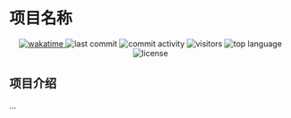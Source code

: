 # 项目名称

<!-- 需要将以下所有的 Template-Repository 修改为 当前仓库 名称-->
<p align="center">
  <a href="https://wakatime.com/@marlin-phone/projects/xzabzjqwqe"> <!-- 这里需要去 wakatime 申请新的仓库徽章进行替换 -->
    <img src="https://wakatime.com/badge/user/72f7b5ae-3c4b-48e8-a41a-2f941eeb7e9d/project/7a20ea55-adfa-40a9-ae88-91218eb8849c.svg" alt="wakatime"/>
  </a>
  <img src="https://img.shields.io/github/last-commit/marlin-phone/Template-Repository?logo=github&color=success" alt="last commit"/>
  <img src="https://img.shields.io/github/commit-activity/w/marlin-phone/Template-Repository" alt="commit activity"/>
  <img src="https://visitor-badge.laobi.icu/badge?page_id=marlin-phone.Template-Repository" alt="visitors"/> 
  <img src="https://img.shields.io/github/languages/top/marlin-phone/Template-Repository?logo=c%2B%2B&logoColor=white" alt="top language"/>
  <img src="https://img.shields.io/github/license/marlin-phone/Template-Repository" alt="license"/>
</p>

## 项目介绍
...